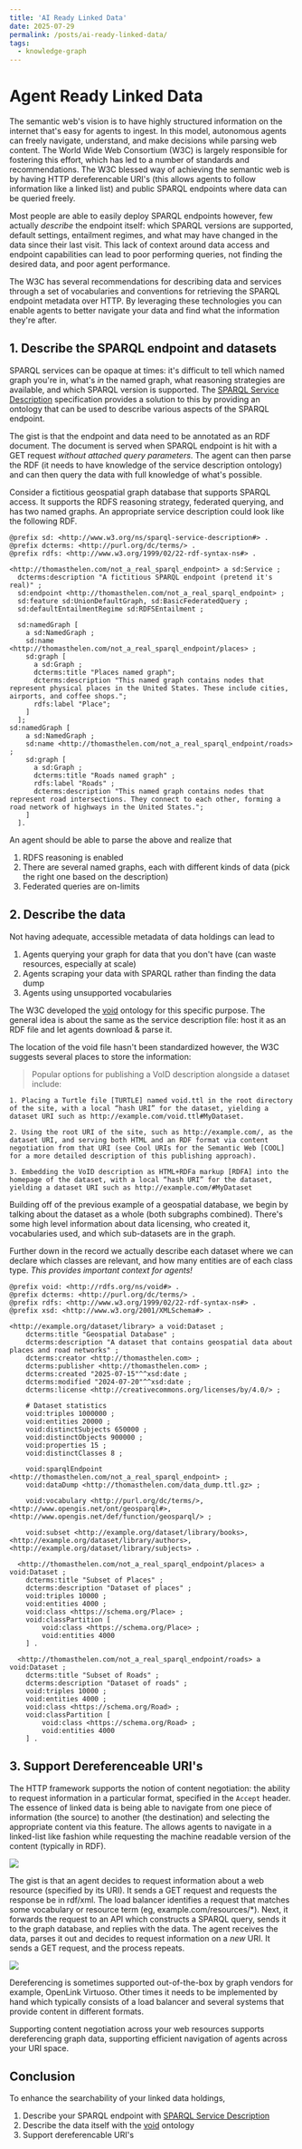 ```yaml
---
title: 'AI Ready Linked Data'
date: 2025-07-29
permalink: /posts/ai-ready-linked-data/
tags:
  - knowledge-graph
---
```


# Agent Ready Linked Data

The semantic web's vision is to have highly structured information on the internet that's easy for agents to ingest. In this model, autonomous agents can freely navigate, understand, and make  decisions while parsing web content. The World Wide Web Consortium (W3C) is largely responsible for fostering this effort, which has led to a number of standards and recommendations. The W3C blessed way of achieving the semantic web is by having HTTP dereferencable URI's (this allows agents to follow information like a linked list) and public SPARQL endpoints where data can be queried freely. 

Most people are able to easily deploy SPARQL endpoints however, few actually _describe_ the endpoint itself: which SPARQL versions are supported, default settings, entailment regimes, and what may have changed in the data since their last visit. This lack of context around data access and endpoint capabilities can lead to poor performing queries, not finding the desired data, and poor agent performance.

The W3C has several recommendations for describing data and services through a set of vocabularies and conventions for retrieving the SPARQL endpoint metadata over HTTP. By leveraging these technologies you can enable agents to better navigate your data and find what the information they're after.

## 1. Describe the SPARQL endpoint and datasets

SPARQL services can be opaque at times: it's difficult to tell which named graph you're in, what's *in* the named graph, what reasoning strategies are available, and which SPARQL version is supported. The [SPARQL Service Description](https://www.w3.org/TR/sparql11-service-description/) specification provides a solution to this by providing an ontology that can be used to describe various aspects of the SPARQL endpoint.

The gist is that the endpoint and data need to be annotated as an RDF document. The document is served when SPARQL endpoint is hit with a GET request _without attached query parameters_. The agent can then parse the RDF (it needs to have knowledge of the service description ontology) and can then query the data with full knowledge of what's possible.

Consider a fictitious geospatial graph database that supports SPARQL access. It supports the RDFS reasoning strategy, federated querying, and has two named graphs. An appropriate service description could look like the following RDF.

```
@prefix sd: <http://www.w3.org/ns/sparql-service-description#> .
@prefix dcterms: <http://purl.org/dc/terms/> .
@prefix rdfs: <http://www.w3.org/1999/02/22-rdf-syntax-ns#> .

<http://thomasthelen.com/not_a_real_sparql_endpoint> a sd:Service ;
  dcterms:description "A fictitious SPARQL endpoint (pretend it's real)" ;
  sd:endpoint <http://thomasthelen.com/not_a_real_sparql_endpoint> ;
  sd:feature sd:UnionDefaultGraph, sd:BasicFederatedQuery ;
  sd:defaultEntailmentRegime sd:RDFSEntailment ;
  
  sd:namedGraph [
    a sd:NamedGraph ;
    sd:name <http://thomasthelen.com/not_a_real_sparql_endpoint/places> ;
    sd:graph [
      a sd:Graph ;
      dcterms:title "Places named graph";
      dcterms:description "This named graph contains nodes that represent physical places in the United States. These include cities, airports, and coffee shops.";
      rdfs:label "Place";
    ]
  ];
sd:namedGraph [
    a sd:NamedGraph ;
    sd:name <http://thomasthelen.com/not_a_real_sparql_endpoint/roads> ;
    sd:graph [
      a sd:Graph ;
      dcterms:title "Roads named graph" ;
      rdfs:label "Roads" ;
      dcterms:description "This named graph contains nodes that represent road intersections. They connect to each other, forming a road network of highways in the United States.";
    ]
  ].
```

An agent should be able to parse the above and realize that

1. RDFS reasoning is enabled
2. There are several named graphs, each with different kinds of data (pick the right one based on the description)
3. Federated queries are on-limits

## 2. Describe the data

Not having adequate, accessible metadata of data holdings can lead to 

1. Agents querying your graph for data that you don't have (can waste resources, especially at scale)
2. Agents scraping your data with SPARQL rather than finding the data dump
3. Agents using unsupported vocabularies

The W3C developed the [void](https://www.w3.org/TR/void/) ontology for this specific purpose. The general idea is about the same as the service description file: host it as an RDF file and let agents download & parse it.

The location of the void file hasn't been standardized however, the W3C suggests several places to store the information:

> Popular options for publishing a VoID description alongside a dataset include:

    1. Placing a Turtle file [TURTLE] named void.ttl in the root directory of the site, with a local “hash URI” for the dataset, yielding a dataset URI such as http://example.com/void.ttl#MyDataset.

    2. Using the root URI of the site, such as http://example.com/, as the dataset URI, and serving both HTML and an RDF format via content negotiation from that URI (see Cool URIs for the Semantic Web [COOL] for a more detailed description of this publishing approach).

    3. Embedding the VoID description as HTML+RDFa markup [RDFA] into the homepage of the dataset, with a local “hash URI” for the dataset, yielding a dataset URI such as http://example.com/#MyDataset

Building off of the previous example of a geospatial database, we begin by talking about the dataset as a whole (both subgraphs combined). There's some high level information about data licensing, who created it, vocabularies used, and which sub-datasets are in the graph.

Further down in the record we actually describe each dataset where we can declare which classes are relevant, and how many entities are of each class type. *This provides important context for agents!*
```
@prefix void: <http://rdfs.org/ns/void#> .
@prefix dcterms: <http://purl.org/dc/terms/> .
@prefix rdfs: <http://www.w3.org/1999/02/22-rdf-syntax-ns#> .
@prefix xsd: <http://www.w3.org/2001/XMLSchema#> .

<http://example.org/dataset/library> a void:Dataset ;
    dcterms:title "Geospatial Database" ;
    dcterms:description "A dataset that contains geospatial data about places and road networks" ;
    dcterms:creator <http://thomasthelen.com> ;
    dcterms:publisher <http://thomasthelen.com> ;
    dcterms:created "2025-07-15"^^xsd:date ;
    dcterms:modified "2024-07-20"^^xsd:date ;
    dcterms:license <http://creativecommons.org/licenses/by/4.0/> ;
    
    # Dataset statistics
    void:triples 1000000 ;
    void:entities 20000 ;
    void:distinctSubjects 650000 ;
    void:distinctObjects 900000 ;
    void:properties 15 ;
    void:distinctClasses 8 ;
    
    void:sparqlEndpoint <http://thomasthelen.com/not_a_real_sparql_endpoint> ;
    void:dataDump <http://thomasthelen.com/data_dump.ttl.gz> ;

    void:vocabulary <http://purl.org/dc/terms/>, <http://www.opengis.net/ont/geosparql#>, <http://www.opengis.net/def/function/geosparql/> ;

    void:subset <http://example.org/dataset/library/books>, <http://example.org/dataset/library/authors>, <http://example.org/dataset/library/subjects> .

  <http://thomasthelen.com/not_a_real_sparql_endpoint/places> a void:Dataset ;
    dcterms:title "Subset of Places" ;
    dcterms:description "Dataset of places" ;
    void:triples 10000 ;
    void:entities 4000 ;
    void:class <https://schema.org/Place> ;
    void:classPartition [
        void:class <https://schema.org/Place> ;
        void:entities 4000
    ] .

  <http://thomasthelen.com/not_a_real_sparql_endpoint/roads> a void:Dataset ;
    dcterms:title "Subset of Roads" ;
    dcterms:description "Dataset of roads" ;
    void:triples 10000 ;
    void:entities 4000 ;
    void:class <https://schema.org/Road> ;
    void:classPartition [
        void:class <https://schema.org/Road> ;
        void:entities 4000
    ] .
  ```

## 3. Support Dereferenceable URI's

The HTTP framework supports the notion of content negotiation: the ability to request information in a particular format, specified in the `Accept` header. The essence of linked data is being able to navigate from one piece of information (the source) to another (the destination) and selecting the appropriate content via this feature. The allows agents to navigate in a linked-list like fashion while requesting the machine readable version of the content (typically in RDF).

![](/images/posts/ai-ready/node-deref.svg)

The gist is that an agent decides to request information about a web resource (specified by its URI). It sends a GET request and requests the response be in rdf/xml. The load balancer identifies a request that matches some vocabulary or resource term (eg, example.com/resources/*). Next, it forwards the request to an API which constructs a SPARQL query, sends it to the graph database, and replies with the data. The agent receives the data, parses it out and decides to request information on a *new* URI. It sends a GET request, and the process repeats.

![](/images/posts/ai-ready/cn-stack.svg)

Dereferencing is sometimes supported out-of-the-box by graph vendors for example, OpenLink Virtuoso. Other times it needs to be implemented by hand which typically consists of a load balancer and several systems that provide content in different formats.

Supporting content negotiation across your web resources supports dereferencing graph data, supporting efficient navigation of agents across your URI space.

## Conclusion

To enhance the searchability of your linked data holdings,

1. Describe your SPARQL endpoint with [SPARQL Service Description](https://www.w3.org/TR/sparql11-service-description/)
1. Describe the data itself with the [void](https://www.w3.org/TR/void/) ontology
1. Support dereferencable URI's
